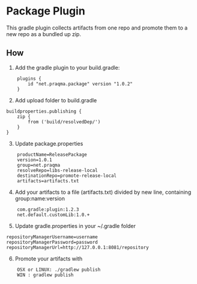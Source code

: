 # Package Plugin

This gradle plugin collects artifacts from one repo and promote them to a new repo as a bundled up zip.

## How

1. Add the gradle plugin to your build.gradle:
```
    plugins {
        id "net.praqma.package" version "1.0.2"
    }
```

2. Add upload folder to build.gradle
```
buildproperties.publishing {
    zip {
        from ('build/resolvedDep/')
    }
}
```

3. Update package.properties
```
    productName=ReleasePackage
    version=1.0.1  
    group=net.praqma
    resolveRepo=libs-release-local
    destinationRepo=promote-release-local
    artifacts=artifacts.txt
```

4. Add your artifacts to a file (artifacts.txt) divided by new line, containing group:name:version
```
    com.gradle:plugin:1.2.3
    net.default.customLib:1.0.+
```
5. Update gradle.properties in your ~/.gradle folder
```
repositoryManagerUsername=username
repositoryManagerPassword=password
repositoryManagerUrl=http://127.0.0.1:8081/repository
```

6. Promote your artifacts with
```
    OSX or LINUX: ./gradlew publish
    WIN : gradlew publish
```
